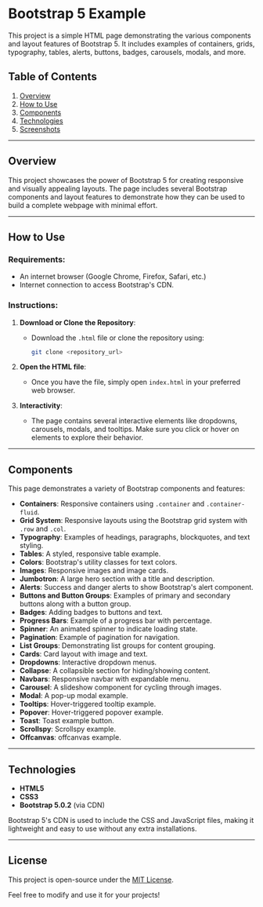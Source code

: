 # Bootstrap 5 Example

This project is a simple HTML page demonstrating the various components and layout features of Bootstrap 5. It includes examples of containers, grids, typography, tables, alerts, buttons, badges, carousels, modals, and more.

## Table of Contents

1. [Overview](#overview)
2. [How to Use](#how-to-use)
3. [Components](#components)
4. [Technologies](#technologies)
5. [Screenshots](#screenshots)

---

## Overview

This project showcases the power of Bootstrap 5 for creating responsive and visually appealing layouts. The page includes several Bootstrap components and layout features to demonstrate how they can be used to build a complete webpage with minimal effort.

---

## How to Use

### Requirements:

- An internet browser (Google Chrome, Firefox, Safari, etc.)
- Internet connection to access Bootstrap's CDN.

### Instructions:

1. **Download or Clone the Repository**:
    - Download the `.html` file or clone the repository using:
      ```bash
      git clone <repository_url>
      ```

2. **Open the HTML file**:
    - Once you have the file, simply open `index.html` in your preferred web browser.

3. **Interactivity**:
    - The page contains several interactive elements like dropdowns, carousels, modals, and tooltips. Make sure you click or hover on elements to explore their behavior.

---

## Components

This page demonstrates a variety of Bootstrap components and features:

- **Containers**: Responsive containers using `.container` and `.container-fluid`.
- **Grid System**: Responsive layouts using the Bootstrap grid system with `.row` and `.col`.
- **Typography**: Examples of headings, paragraphs, blockquotes, and text styling.
- **Tables**: A styled, responsive table example.
- **Colors**: Bootstrap's utility classes for text colors.
- **Images**: Responsive images and image cards.
- **Jumbotron**: A large hero section with a title and description.
- **Alerts**: Success and danger alerts to show Bootstrap's alert component.
- **Buttons and Button Groups**: Examples of primary and secondary buttons along with a button group.
- **Badges**: Adding badges to buttons and text.
- **Progress Bars**: Example of a progress bar with percentage.
- **Spinner**: An animated spinner to indicate loading state.
- **Pagination**: Example of pagination for navigation.
- **List Groups**: Demonstrating list groups for content grouping.
- **Cards**: Card layout with image and text.
- **Dropdowns**: Interactive dropdown menus.
- **Collapse**: A collapsible section for hiding/showing content.
- **Navbars**: Responsive navbar with expandable menu.
- **Carousel**: A slideshow component for cycling through images.
- **Modal**: A pop-up modal example.
- **Tooltips**: Hover-triggered tooltip example.
- **Popover**: Hover-triggered popover example.
- **Toast**: Toast example button.
- **Scrollspy**: Scrollspy example.
- **Offcanvas**: offcanvas example.

---

## Technologies

- **HTML5**
- **CSS3**
- **Bootstrap 5.0.2** (via CDN)

Bootstrap 5's CDN is used to include the CSS and JavaScript files, making it lightweight and easy to use without any extra installations.

---

## License

This project is open-source under the [MIT License](LICENSE).

Feel free to modify and use it for your projects!
